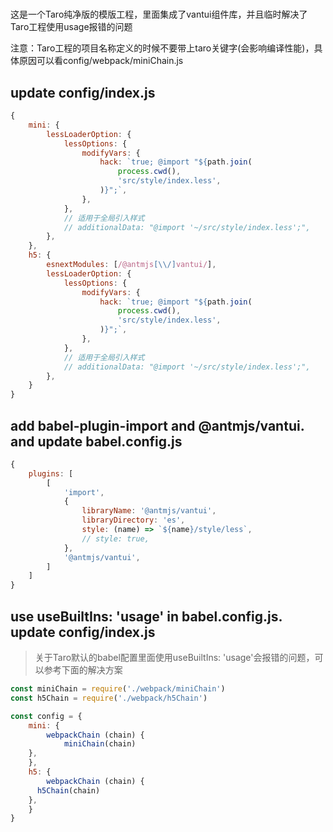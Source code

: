 #

这是一个Taro纯净版的模版工程，里面集成了vantui组件库，并且临时解决了Taro工程使用usage报错的问题

注意：Taro工程的项目名称定义的时候不要带上taro关键字(会影响编译性能)，具体原因可以看config/webpack/miniChain.js

## update config/index.js

```js
{
	mini: {
		lessLoaderOption: {
			lessOptions: {
				modifyVars: {
					hack: `true; @import "${path.join(
						process.cwd(),
						'src/style/index.less',
					)}";`,
				},
			},
			// 适用于全局引入样式
			// additionalData: "@import '~/src/style/index.less';",
		},
	},
	h5: {
		esnextModules: [/@antmjs[\\/]vantui/],
		lessLoaderOption: {
			lessOptions: {
				modifyVars: {
					hack: `true; @import "${path.join(
						process.cwd(),
						'src/style/index.less',
					)}";`,
				},
			},
			// 适用于全局引入样式
			// additionalData: "@import '~/src/style/index.less';",
		},
	}
}
```

## add babel-plugin-import and @antmjs/vantui. and update babel.config.js

```js
{
	plugins: [
		[
			'import',
			{
				libraryName: '@antmjs/vantui',
				libraryDirectory: 'es',
				style: (name) => `${name}/style/less`,
				// style: true,
			},
			'@antmjs/vantui',
		]
	]
}
```

## use useBuiltIns: 'usage' in babel.config.js. update config/index.js

> 关于Taro默认的babel配置里面使用useBuiltIns: 'usage'会报错的问题，可以参考下面的解决方案

```js
const miniChain = require('./webpack/miniChain')
const h5Chain = require('./webpack/h5Chain')

const config = {
	mini: {
		webpackChain (chain) {
			miniChain(chain)
    },
	},
	h5: {
		webpackChain (chain) {
      h5Chain(chain)
    },
	}
}
```

